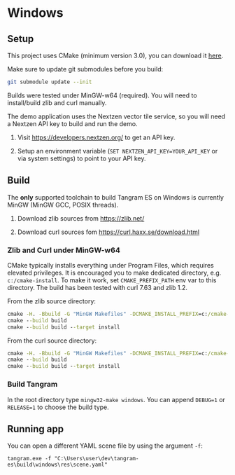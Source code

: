 # Windows

## Setup

This project uses CMake (minimum version 3.0), you can download it [here](http://www.cmake.org/download/).

Make sure to update git submodules before you build:

```bash
git submodule update --init
```

Builds were tested under MinGW-w64 (required). You will need to install/build zlib and curl manually.

The demo application uses the Nextzen vector tile service, so you will need a Nextzen API key to build and run the demo.

 1. Visit https://developers.nextzen.org/ to get an API key.

 2. Setup an environment variable (`SET NEXTZEN_API_KEY=YOUR_API_KEY` or via system settings) to point to your API key.

## Build

  The **only** supported toolchain to build Tangram ES on Windows is currently MinGW (MinGW GCC, POSIX threads).

 1. Download zlib sources from https://zlib.net/

 2. Download curl sources fom https://curl.haxx.se/download.html

### Zlib and Curl under MinGW-w64

CMake typically installs everything under Program Files, which requires elevated privileges. It is encouraged you to make dedicated directory, e.g. `c:/cmake-install`. To make it work, set `CMAKE_PREFIX_PATH` env var to this directory. The build has been tested with curl 7.63 and zlib 1.2.

From the zlib source directory:
``` bat
cmake -H. -Bbuild -G "MinGW Makefiles" -DCMAKE_INSTALL_PREFIX=c:/cmake-install
cmake --build build
cmake --build build --target install
```
From the curl source directory:
``` bat
cmake -H. -Bbuild -G "MinGW Makefiles" -DCMAKE_INSTALL_PREFIX=c:/cmake-install -DBUILD_CURL_EXE=OFF -DBUILD_TESTING=OFF -DCMAKE_USE_WINSSL=ON
cmake --build build
cmake --build build --target install
```

### Build Tangram

In the root directory type `mingw32-make windows`. You can append `DEBUG=1` or `RELEASE=1` to choose the build type.

## Running app

You can open a different YAML scene file by using the argument `-f`:

```
tangram.exe -f "C:\Users\user\dev\tangram-es\build\windows\res\scene.yaml"
```
